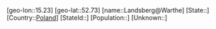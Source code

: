 ﻿---
location: [52.73,15.23]
type: City
tags:
- geo/City


SpocWebEntityId: 31807
isDeleted: false
confidential: public

---
[geo-lon::15.23]
[geo-lat::52.73]
[name::Landsberg@Warthe]
[State::]
[Country::[Poland](geo/Continent/Europe/Poland.md)]
[StateId::]
[Population::]
[Unknown::]

